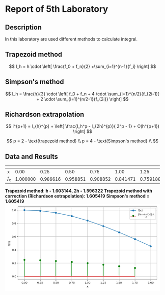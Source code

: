 # Report of 5th Laboratory
## Description
In this laboratory are used different methods to calculate integral.

## Trapezoid method
$$
I_h = h \cdot \left[ \frac{f_0 + f_n}{2} +\sum_{i=1}^{n-1}{f_i} \right]
$$

## Simpson's method
$$
I_h = \frac{h}{3} \cdot \left[ f_0 + f_n + 4 \cdot \sum_{i=1}^{n/2}{f_{2i-1}} + 2 \cdot \sum_{i=1}^{n/2-1}{f_{2i}} \right]
$$

## Richardson extrapolation
$$
I^{p+1} = I_{h}^{p} + \left[ \frac{I_h^p - I_{2h}^{p}}{ 2^p - 1} + O(h^{p+1}) \right]
$$

$$
p = 2 - \text{trapezoid method} \\
p = 4 - \text{Simpson's method} \\
$$

## Data and Results

| <!-- --> | <!-- --> | <!-- --> | <!-- --> | <!-- --> | <!-- --> | <!-- --> | <!-- --> | <!-- --> | <!-- --> |
| -------- | -------- | -------- | -------- | -------- | -------- | -------- | -------- | -------- | -------- |
| x        | 0.00     | 0.25     | 0.50     | 0.75     | 1.00     | 1.25     | 1.50     | 1.75     | 2.00     |
| $f_x$    | 1.000000 | 0.989616 | 0.958851 | 0.908852 | 0.841471 | 0.759188 | 0.664997 | 0.562278 | 0.454649 |

**Trapezoid method: h - 1.603144, 2h - 1.596322**
**Trapezoid method with correction (Richardson extrapolation): 1.605419**
**Simpson's method = 1.605419**
![](../src/l5/Fig.png)
